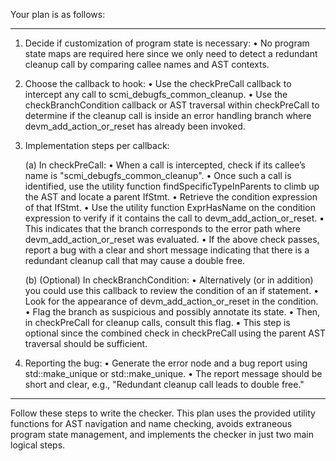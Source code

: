 Your plan is as follows:

------------------------------------------------------------
1. Decide if customization of program state is necessary:
   • No program state maps are required here since we only need to detect a redundant cleanup call by comparing callee names and AST contexts.

2. Choose the callback to hook:
   • Use the checkPreCall callback to intercept any call to scmi_debugfs_common_cleanup.
   • Use the checkBranchCondition callback or AST traversal within checkPreCall to determine if the cleanup call is inside an error handling branch where devm_add_action_or_reset has already been invoked.

3. Implementation steps per callback:

   (a) In checkPreCall:
       • When a call is intercepted, check if its callee’s name is "scmi_debugfs_common_cleanup".
       • Once such a call is identified, use the utility function findSpecificTypeInParents to climb up the AST and locate a parent IfStmt.
       • Retrieve the condition expression of that IfStmt.
       • Use the utility function ExprHasName on the condition expression to verify if it contains the call to devm_add_action_or_reset.
           ▪ This indicates that the branch corresponds to the error path where devm_add_action_or_reset was evaluated.
       • If the above check passes, report a bug with a clear and short message indicating that there is a redundant cleanup call that may cause a double free.

   (b) (Optional) In checkBranchCondition:
       • Alternatively (or in addition) you could use this callback to review the condition of an if statement.
       • Look for the appearance of devm_add_action_or_reset in the condition.
       • Flag the branch as suspicious and possibly annotate its state.
       • Then, in checkPreCall for cleanup calls, consult this flag.
       ▪ This step is optional since the combined check in checkPreCall using the parent AST traversal should be sufficient.

4. Reporting the bug:
   • Generate the error node and a bug report using std::make_unique<BasicBugReport> or std::make_unique<PathSensitiveBugReport>.
   • The report message should be short and clear, e.g., "Redundant cleanup call leads to double free."

------------------------------------------------------------
Follow these steps to write the checker. This plan uses the provided utility functions for AST navigation and name checking, avoids extraneous program state management, and implements the checker in just two main logical steps.